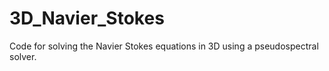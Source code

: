 # 3D_Navier_Stokes
Code for solving the Navier Stokes equations in 3D using a pseudospectral solver.
